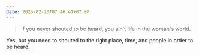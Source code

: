 ```yaml
---
date: 2025-02-20T07:46:41+07:00
---
```

>If you never shouted to be heard, you ain't life in the woman's world.

Yes, but you need to shouted to the right place, time, and people in order to be heard.